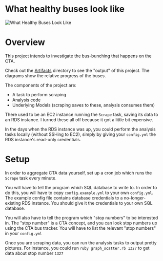 # What healthy buses look like
![What Healthy Buses Look Like](https://github.com/skatenerd/buses/blob/master/artifacts/healthy_buses_for_once.png)


Overview
=====================
This project intends to investigate the bus-bunching that happens on the CTA.

Check out the [Artifacts](https://github.com/skatenerd/buses/tree/master/artifacts) directory to see the "output" of this project.  The diagrams show the relative progress of the buses.

The components of the project are:
* A task to perform scraping
* Analysis code
* Underlying Models (scraping saves to these, analysis consumes them)

There used to be an EC2 instance running the `Scrape` task, saving its data to an RDS instance.  I turned these all off because it got a little bit expensive.

In the days when the RDS instance was up, you could perform the analysis tasks locally (without SSHing to EC2), simply by giving your `config.yml` the RDS instance's read-only credentials.

Setup
=====================

In order to aggregate CTA data yourself, set up a cron job which runs the `Scrape` task every minute.  

You will have to tell the program which SQL database to write to.  In order to do this, you will have to copy `config.example.yml` to your own `config.yml`.  The example config file contains database credentials to a no-longer-existing RDS instance.  You should give it the credentials to your own SQL database.

You will also have to tell the program which "stop numbers" to be interested in.  The "stop number" is a CTA concept, and you can look stop numbers up using the CTA bus tracker. You will have to list the relevant "stop numbers" in your `config.yml`

Once you are scraping data, you can run the analysis tasks to output pretty pictures.  For instance, you could run `ruby graph_scatter.rb 1327` to get data about stop number `1327`
